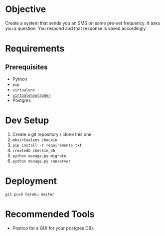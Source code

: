 # Objective
Create a system that sends you an SMS on same pre-set frequency. It asks you a question. You respond and that response is saved accordingly

# Requirements
## Prerequisites
- Python
- `pip`
- `virtualenv`
- [`virtualenvwrapper`](https://virtualenvwrapper.readthedocs.io/en/latest/)
- Postgres 

# Dev Setup
1. Create a git repository / clone this one
2. `mkvirtualenv checkin`
3. `pip install -r requirements.txt`
4. `createdb checkin_db`
5. `python manage.py migrate`
6. `python manage.py runserver`


# Deployment
`git push heroku master`

# Recommended Tools
- Postico for a GUI for your postgres DBs